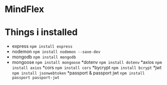 # MindFlex

# Things i installed
* express
`npm install express`
* nodemon
`npm install nodemon --save-dev`
* mongodb
`npm install mongodb`
* mongoose 
`npm install mongoose`
*dotenv
`npm install dotenv`
*axios
`npm install axios`
*cors
`npm install cors`
*bycrypt
`npm install bcrypt`
*jwt
`npm install jsonwebtoken`
*passport & passport jwt
`npm install passport passport-jwt`